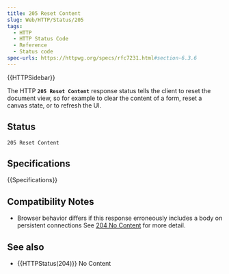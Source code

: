 ```yaml
---
title: 205 Reset Content
slug: Web/HTTP/Status/205
tags:
  - HTTP
  - HTTP Status Code
  - Reference
  - Status code
spec-urls: https://httpwg.org/specs/rfc7231.html#section-6.3.6
---
```

{{HTTPSidebar}}

The HTTP **`205 Reset Content`** response status tells the
client to reset the document view, so for example to clear the content of a form, reset
a canvas state, or to refresh the UI.

## Status

```
205 Reset Content
```

## Specifications

{{Specifications}}

## Compatibility Notes

- Browser behavior differs if this response erroneously includes a body on persistent
  connections See [204 No Content](/en-US/docs/Web/HTTP/Status/204) for more
  detail.

## See also

- {{HTTPStatus(204)}} No Content
